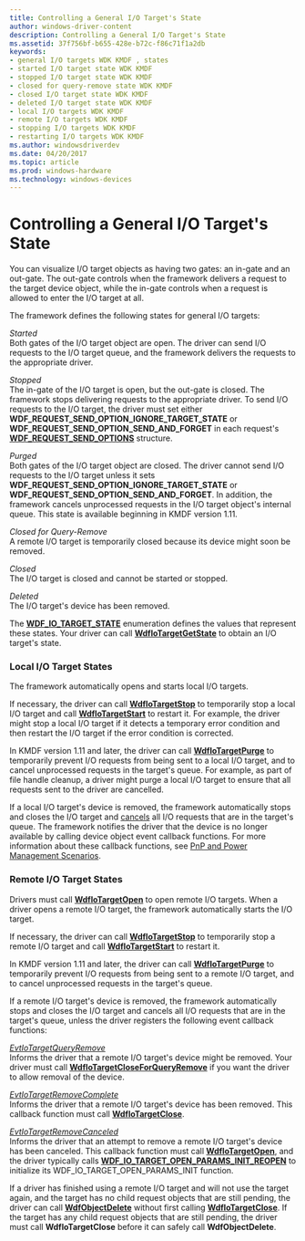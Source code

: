 ```yaml
---
title: Controlling a General I/O Target's State
author: windows-driver-content
description: Controlling a General I/O Target's State
ms.assetid: 37f756bf-b655-428e-b72c-f86c71f1a2db
keywords:
- general I/O targets WDK KMDF , states
- started I/O target state WDK KMDF
- stopped I/O target state WDK KMDF
- closed for query-remove state WDK KMDF
- closed I/O target state WDK KMDF
- deleted I/O target state WDK KMDF
- local I/O targets WDK KMDF
- remote I/O targets WDK KMDF
- stopping I/O targets WDK KMDF
- restarting I/O targets WDK KMDF
ms.author: windowsdriverdev
ms.date: 04/20/2017
ms.topic: article
ms.prod: windows-hardware
ms.technology: windows-devices
---
```


# Controlling a General I/O Target's State


You can visualize I/O target objects as having two gates: an in-gate and an out-gate. The out-gate controls when the framework delivers a request to the target device object, while the in-gate controls when a request is allowed to enter the I/O target at all.

The framework defines the following states for general I/O targets:

<a href="" id="started"></a>*Started*  
Both gates of the I/O target object are open. The driver can send I/O requests to the I/O target queue, and the framework delivers the requests to the appropriate driver.

<a href="" id="stopped"></a>*Stopped*  
The in-gate of the I/O target is open, but the out-gate is closed. The framework stops delivering requests to the appropriate driver. To send I/O requests to the I/O target, the driver must set either **WDF\_REQUEST\_SEND\_OPTION\_IGNORE\_TARGET\_STATE** or **WDF\_REQUEST\_SEND\_OPTION\_SEND\_AND\_FORGET** in each request's [**WDF\_REQUEST\_SEND\_OPTIONS**](https://msdn.microsoft.com/library/windows/hardware/ff552491) structure.

<a href="" id="purged"></a>*Purged*  
Both gates of the I/O target object are closed. The driver cannot send I/O requests to the I/O target unless it sets **WDF\_REQUEST\_SEND\_OPTION\_IGNORE\_TARGET\_STATE** or **WDF\_REQUEST\_SEND\_OPTION\_SEND\_AND\_FORGET**. In addition, the framework cancels unprocessed requests in the I/O target object's internal queue. This state is available beginning in KMDF version 1.11.

<a href="" id="closed-for-query-remove"></a>*Closed for Query-Remove*  
A remote I/O target is temporarily closed because its device might soon be removed.

<a href="" id="closed"></a>*Closed*  
The I/O target is closed and cannot be started or stopped.

<a href="" id="deleted"></a>*Deleted*  
The I/O target's device has been removed.

The [**WDF\_IO\_TARGET\_STATE**](https://msdn.microsoft.com/library/windows/hardware/ff552390) enumeration defines the values that represent these states. Your driver can call [**WdfIoTargetGetState**](https://msdn.microsoft.com/library/windows/hardware/ff548631) to obtain an I/O target's state.

### Local I/O Target States

The framework automatically opens and starts local I/O targets.

If necessary, the driver can call [**WdfIoTargetStop**](https://msdn.microsoft.com/library/windows/hardware/ff548680) to temporarily stop a local I/O target and call [**WdfIoTargetStart**](https://msdn.microsoft.com/library/windows/hardware/ff548677) to restart it. For example, the driver might stop a local I/O target if it detects a temporary error condition and then restart the I/O target if the error condition is corrected.

In KMDF version 1.11 and later, the driver can call [**WdfIoTargetPurge**](https://msdn.microsoft.com/library/windows/hardware/hh439338) to temporarily prevent I/O requests from being sent to a local I/O target, and to cancel unprocessed requests in the target's queue. For example, as part of file handle cleanup, a driver might purge a local I/O target to ensure that all requests sent to the driver are cancelled.

If a local I/O target's device is removed, the framework automatically stops and closes the I/O target and [cancels](canceling-i-o-requests.md) all I/O requests that are in the target's queue. The framework notifies the driver that the device is no longer available by calling device object event callback functions. For more information about these callback functions, see [PnP and Power Management Scenarios](pnp-and-power-management-scenarios.md).

### Remote I/O Target States

Drivers must call [**WdfIoTargetOpen**](https://msdn.microsoft.com/library/windows/hardware/ff548634) to open remote I/O targets. When a driver opens a remote I/O target, the framework automatically starts the I/O target.

If necessary, the driver can call [**WdfIoTargetStop**](https://msdn.microsoft.com/library/windows/hardware/ff548680) to temporarily stop a remote I/O target and call [**WdfIoTargetStart**](https://msdn.microsoft.com/library/windows/hardware/ff548677) to restart it.

In KMDF version 1.11 and later, the driver can call [**WdfIoTargetPurge**](https://msdn.microsoft.com/library/windows/hardware/hh439338) to temporarily prevent I/O requests from being sent to a remote I/O target, and to cancel unprocessed requests in the target's queue.

If a remote I/O target's device is removed, the framework automatically stops and closes the I/O target and cancels all I/O requests that are in the target's queue, unless the driver registers the following event callback functions:

<a href="" id="evtiotargetqueryremove"></a>[*EvtIoTargetQueryRemove*](https://msdn.microsoft.com/library/windows/hardware/ff541793)  
Informs the driver that a remote I/O target's device might be removed. Your driver must call [**WdfIoTargetCloseForQueryRemove**](https://msdn.microsoft.com/library/windows/hardware/ff548589) if you want the driver to allow removal of the device.

<a href="" id="evtiotargetremovecomplete"></a>[*EvtIoTargetRemoveComplete*](https://msdn.microsoft.com/library/windows/hardware/ff541806)  
Informs the driver that a remote I/O target's device has been removed. This callback function must call [**WdfIoTargetClose**](https://msdn.microsoft.com/library/windows/hardware/ff548586).

<a href="" id="evtiotargetremovecanceled"></a>[*EvtIoTargetRemoveCanceled*](https://msdn.microsoft.com/library/windows/hardware/ff541800)  
Informs the driver that an attempt to remove a remote I/O target's device has been canceled. This callback function must call [**WdfIoTargetOpen**](https://msdn.microsoft.com/library/windows/hardware/ff548634), and the driver typically calls [**WDF\_IO\_TARGET\_OPEN\_PARAMS\_INIT\_REOPEN**](https://msdn.microsoft.com/library/windows/hardware/ff552382) to initialize its WDF\_IO\_TARGET\_OPEN\_PARAMS\_INIT function.

If a driver has finished using a remote I/O target and will not use the target again, and the target has no child request objects that are still pending, the driver can call [**WdfObjectDelete**](https://msdn.microsoft.com/library/windows/hardware/ff548734) without first calling [**WdfIoTargetClose**](https://msdn.microsoft.com/library/windows/hardware/ff548586). If the target has any child request objects that are still pending, the driver must call **WdfIoTargetClose** before it can safely call **WdfObjectDelete**.

 

 





